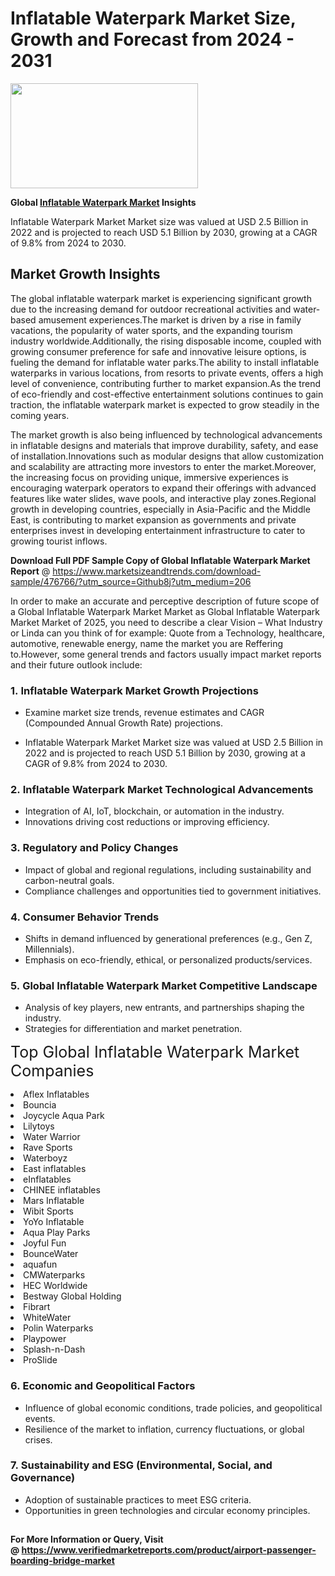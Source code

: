 <H1>Inflatable Waterpark Market Size, Growth and Forecast from 2024 - 2031</H1><img class="aligncenter size-medium wp-image-584254" src="https://thirdeyenews.in/wp-content/uploads/2024/09/Global-Market-Research-300x168.jpeg" alt="" width="300" height="168" /><p><strong>Global&nbsp;<a href="https://www.marketsizeandtrends.com/download-sample/476766/?utm_source=Github8j?utm_medium=206">Inflatable Waterpark Market</a> Insights</strong></p><p>Inflatable Waterpark Market Market size was valued at USD 2.5 Billion in 2022 and is projected to reach USD 5.1 Billion by 2030, growing at a CAGR of 9.8% from 2024 to 2030.</p><p><h2>Market Growth Insights</h2> <p>The global inflatable waterpark market is experiencing significant growth due to the increasing demand for outdoor recreational activities and water-based amusement experiences.The market is driven by a rise in family vacations, the popularity of water sports, and the expanding tourism industry worldwide.Additionally, the rising disposable income, coupled with growing consumer preference for safe and innovative leisure options, is fueling the demand for inflatable water parks.The ability to install inflatable waterparks in various locations, from resorts to private events, offers a high level of convenience, contributing further to market expansion.As the trend of eco-friendly and cost-effective entertainment solutions continues to gain traction, the inflatable waterpark market is expected to grow steadily in the coming years.</p> <p>The market growth is also being influenced by technological advancements in inflatable designs and materials that improve durability, safety, and ease of installation.Innovations such as modular designs that allow customization and scalability are attracting more investors to enter the market.Moreover, the increasing focus on providing unique, immersive experiences is encouraging waterpark operators to expand their offerings with advanced features like water slides, wave pools, and interactive play zones.Regional growth in developing countries, especially in Asia-Pacific and the Middle East, is contributing to market expansion as governments and private enterprises invest in developing entertainment infrastructure to cater to growing tourist inflows.</p> <p><span class=""><strong>Download Full PDF Sample Copy of Global Inflatable Waterpark Market Report</strong> @ <a href="https://www.marketsizeandtrends.com/download-sample/476766/?utm_source=Github8j?utm_medium=206" target="_blank">https://www.marketsizeandtrends.com/download-sample/476766/?utm_source=Github8j?utm_medium=206</a></span></p><p>In order to make an accurate and perceptive description of future scope of a Global&nbsp;Inflatable Waterpark Market Market as Global&nbsp;Inflatable Waterpark Market Market of 2025, you need to describe a clear Vision &ndash; What Industry or Linda can you think of for example: Quote from a Technology, healthcare, automotive, renewable energy, name the market you are Reffering to.However, some general trends and factors usually impact market reports and their future outlook include:</p><h3>1.&nbsp;<strong>Inflatable Waterpark Market Growth Projections</strong></h3><ul><li>Examine market size trends, revenue estimates and CAGR (Compounded Annual Growth Rate) projections.</li><li><p>Inflatable Waterpark Market Market size was valued at USD 2.5 Billion in 2022 and is projected to reach USD 5.1 Billion by 2030, growing at a CAGR of 9.8% from 2024 to 2030.</p></li></ul><h3>2.&nbsp;<strong>Inflatable Waterpark Market Technological Advancements</strong></h3><ul><li>Integration of AI, IoT, blockchain, or automation in the industry.</li><li>Innovations driving cost reductions or improving efficiency.</li></ul><h3>3.&nbsp;<strong>Regulatory and Policy Changes</strong></h3><ul><li>Impact of global and regional regulations, including sustainability and carbon-neutral goals.</li><li>Compliance challenges and opportunities tied to government initiatives.</li></ul><h3>4.&nbsp;<strong>Consumer Behavior Trends</strong></h3><ul><li>Shifts in demand influenced by generational preferences (e.g., Gen Z, Millennials).</li><li>Emphasis on eco-friendly, ethical, or personalized products/services.</li></ul><h3>5.&nbsp;<strong>Global Inflatable Waterpark Market Competitive Landscape</strong></h3><ul><li>Analysis of key players, new entrants, and partnerships shaping the industry.</li><li>Strategies for differentiation and market penetration.</li></ul><p data-pm-slice="1 1 []"><span style="color: inherit; font-family: inherit; font-size: 25px;">Top Global Inflatable Waterpark Market Companies</span></p><div class="" data-test-id=""><p><li>Aflex Inflatables</li><li> Bouncia</li><li> Joycycle Aqua Park</li><li> Lilytoys</li><li> Water Warrior</li><li> Rave Sports</li><li> Waterboyz</li><li> East inflatables</li><li> eInflatables</li><li> CHINEE inflatables</li><li> Mars Inflatable</li><li> Wibit Sports</li><li> YoYo Inflatable</li><li> Aqua Play Parks</li><li> Joyful Fun</li><li> BounceWater</li><li> aquafun</li><li> CMWaterparks</li><li> HEC Worldwide</li><li> Bestway Global Holding</li><li> Fibrart</li><li> WhiteWater</li><li> Polin Waterparks</li><li> Playpower</li><li> Splash-n-Dash</li><li> ProSlide</li></p></div><h3>6.&nbsp;<strong>Economic and Geopolitical Factors</strong></h3><ul><li>Influence of global economic conditions, trade policies, and geopolitical events.</li><li>Resilience of the market to inflation, currency fluctuations, or global crises.</li></ul><h3>7.&nbsp;<strong>Sustainability and ESG (Environmental, Social, and Governance)</strong></h3><ul><li>Adoption of sustainable practices to meet ESG criteria.</li><li>Opportunities in green technologies and circular economy principles.</li></ul><h2><strong style="font-size: 14px;">For More Information or Query, Visit @&nbsp;</strong><a style="background-color: #ffffff; font-size: 14px;" href="https://www.marketsizeandtrends.com/report/inflatable-waterpark-market/" target="_blank">https://www.verifiedmarketreports.com/product/airport-passenger-boarding-bridge-market</a></h2>